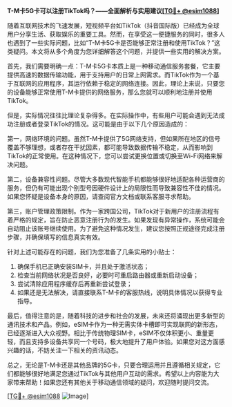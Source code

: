 **T-M卡5G卡可以注册TikTok吗？——全面解析与实用建议[[TG💪+ @esim1088](https://t.me/s/esim1088)]**

随着互联网技术的飞速发展，短视频平台如TikTok（抖音国际版）已经成为全球用户分享生活、获取娱乐的重要工具。然而，在享受这一便捷服务的同时，很多人也遇到了一些实际问题，比如“T-M卡5G卡是否能够正常注册和使用TikTok？”这类疑问。本文将从多个角度为您详细解答这个问题，并提供一些实用的解决方案。

首先，我们需要明确一点：T-M卡5G卡本质上是一种移动通信服务套餐，它主要提供高速的数据传输功能，用于支持用户的日常上网需求。而TikTok作为一个基于互联网的应用程序，其运行依赖于稳定的网络连接。因此，理论上来说，只要您的设备能够正常使用T-M卡提供的网络服务，那么您就可以顺利地注册并使用TikTok。

但是，实际情况往往比理论复杂得多。在实际操作中，有些用户可能会遇到无法成功注册或者登录TikTok的情况。这可能是由于以下几个原因造成的：

第一，网络环境的问题。虽然T-M卡提供了5G网络支持，但如果所在地区的信号覆盖不够理想，或者存在干扰因素，都可能导致数据传输不稳定，从而影响到TikTok的正常使用。在这种情况下，您可以尝试更换位置或切换至Wi-Fi网络来解决问题。

第二，设备兼容性问题。尽管大多数现代智能手机都能够很好地适配各种运营商的服务，但仍有可能出现个别型号因硬件设计上的局限性而导致兼容性不佳的情况。如果您怀疑是设备本身的原因，请查阅官方文档或联系客服寻求帮助。

第三，账户管理政策限制。作为一家跨国公司，TikTok对于新用户的注册流程有着严格的规定，旨在防止恶意注册行为的发生。如果发现有异常操作，系统可能会自动阻止该账号继续使用。为了避免这种情况发生，建议您按照正规途径完成注册步骤，并确保填写的信息真实有效。

针对上述可能存在的问题，我们为您准备了几条实用的小贴士：

1. 确保手机已正确安装SIM卡，并且处于激活状态；
2. 检查当前网络状况是否良好，必要时可重启路由器或重新启动设备；
3. 尝试清除应用程序缓存后再重新尝试登录；
4. 如果还是无法解决，请直接联系T-M卡的客服热线，说明具体情况以获得专业指导。

最后，值得注意的是，随着科技的进步和社会的发展，未来还将涌现出更多新型的通讯技术和产品。例如，eSIM卡作为一种无需实体卡槽即可实现联网的新形态，已经逐渐进入大众视野。相比于传统物理SIM卡，eSIM不仅体积更小、重量更轻，而且支持多设备共享同一个号码，极大地提升了用户体验。如果您对这方面感兴趣的话，不妨关注一下相关的资讯动态。

总之，无论是T-M卡还是其他品牌的5G卡，只要合理运用并且遵循相关规定，它们都能够很好地满足您通过TikTok与其他用户互动的需求。希望以上内容能为大家带来帮助！如果您还有其他关于移动通信领域的疑问，欢迎随时提问交流。

[[TG💪+ @esim1088](https://t.me/s/esim1088) ![Image](https://i.postimg.cc/4NQfJmqS/Snipaste-2025-05-13-00-14-12.png)]